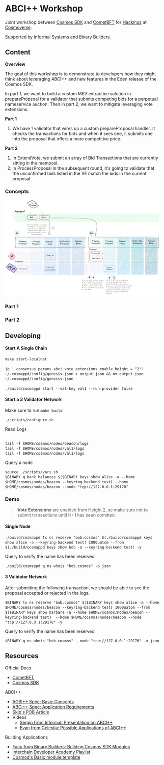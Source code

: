 # ABCI++ Workshop

Joint workshop between [Cosmos SDK](https://docs.cosmos.network/main) and [CometBFT](https://cometbft.com/) for [Hackmos](https://cosmoverse.org/hackmos) at [Cosmoverse](https://cosmoverse.org/).

Supported by [Informal Systems](https://informal.systems/) and [Binary Builders](https://binary.builders/).

## Content
**Overview**

The goal of this workshop is to demonstrate to developers how they might think about leveraging ABCI++ and new features in the Eden release of the Cosmos SDK.

In part 1, we want to build a custom MEV extraction solution in preparePropsoal for a validator that submits competing bids for a perpetual nameservice auction. Then in part 2, we want to mitigate leveraging vote extensions.

**Part 1**
1. We have 1 validator that wires up a custom prepareProposal handler. It checks the transactions for bids and when it sees one, it submits one into the proposal that offers a more competitive price.

**Part 2**
1. In ExtendVote, we submit an array of Bid Transactions that are currently sitting in the mempool.
2. In ProcessProposal in the subsequent round, it's going to validate that the unconfirmed bids listed in the VE match the bids in the current proposal
### Concepts

![](./figures/diagram.png)

### Part 1

### Part 2

## Developing

#### Start A Single Chain
```
make start-localnet

jq '.consensus.params.abci.vote_extensions_enable_height = "2"' ~/.cosmappd/config/genesis.json > output.json && mv output.json ~/.cosmappd/config/genesis.json

./build/cosmappd start --val-key val1 --run-provider false
```

#### Start a 3 Validator Network

Make sure to run `make build`

```shell
./scripts/configure.sh
```

Read Logs
```shell

tail -f $HOME/cosmos/nodes/beacon/logs
tail -f $HOME/cosmos/nodes/val1/logs
tail -f $HOME/cosmos/nodes/val1/logs

```

Query a node
```shell
source ./scripts/vars.sh
$BINARY q bank balances $($BINARY keys show alice -a --home $HOME/cosmos/nodes/beacon --keyring-backend test) --home $HOME/cosmos/nodes/beacon --node "tcp://127.0.0.1:29170"
```

### Demo

> **Vote Extensions** are enabled from Height 2, so make sure not to submit transactions until H+1 has been comitted.


#### Single Node
```shell
./build/cosmappd tx ns reserve "bob.cosmos" $(./build/cosmappd keys show alice -a --keyring-backend test) 1000uatom --from $(./build/cosmappd keys show bob -a --keyring-backend test) -y
```
Query to verify the name has been reserved
```shell
./build/cosmappd q ns whois "bob.cosmos" -o json
```

#### 3 Validator Network
After submitting the following transaction, we should be able to see the proposal accepted or rejected in the logs.
```shell
$BINARY tx ns reserve "bob.cosmos" $($BINARY keys show alice -a --home $HOME/cosmos/nodes/beacon --keyring-backend test) 1000uatom --from $($BINARY keys show barbara -a --home $HOME/cosmos/nodes/beacon --keyring-backend test)  --home $HOME/cosmos/nodes/beacon --node "tcp://127.0.0.1:29170" -y
```
Query to verify the name has been reserved
```shell
$BINARY q ns whois "bob.cosmos" --node "tcp://127.0.0.1:29170" -o json
```

## Resources

Official Docs
- [CometBFT](https://docs.cometbft.com/v0.37/)
- [Cosmos SDK](https://docs.cosmos.network/main)

ABCI++
- [ACBI++ Spec: Basic Concepts](https://github.com/cometbft/cometbft/blob/main/spec/abci/abci++_basic_concepts.md#consensusblock-execution-methods) 
- [ABCI++ Spec: Application Requirements](https://github.com/cometbft/cometbft/blob/main/spec/abci/abci%2B%2B_app_requirements.md)
- [Skip's POB Article](https://ideas.skip.money/t/x-builder-the-first-sovereign-mev-module-for-protocol-owned-building/57)
- Videos
    - [Sergio from Informal: Presentation on ABCI++](https://youtube.com/watch?v=cAR57hZaJtM)
    - [Evan from Celestia: Possible Applications of ABCI++](https://www.youtube.com/watch?v=VGdIZLVYoRs)

Building Applications
- [Facu from Binary Builders: Building Cosmos SDK Modules](https://www.youtube.com/watch?v=9kK9uzwEeOE)
- [Interchain Developer Academy Playlist](https://www.youtube.com/watch?v=1_ottIKPfI4&list=PLE4J1RDdNh6sTSDLehUpp7vqvm2WuFWNU&pp=iAQB)
- [Cosmod's Basic module template](https://github.com/cosmosregistry/example)
